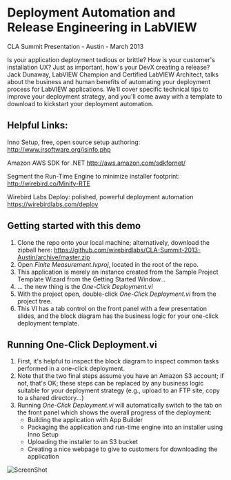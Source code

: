 Deployment Automation and Release Engineering in LabVIEW
=================================================================
CLA Summit Presentation - Austin - March 2013

Is your application deployment tedious or brittle? How is your customer's installation UX? Just as important, how's your DevX creating a release? Jack Dunaway, LabVIEW Champion and Certified LabVIEW Architect, talks about the business and human benefits of automating your deployment process for LabVIEW applications. We’ll cover specific technical tips to improve your deployment strategy, and you'll come away with a template to download to kickstart your deployment automation.

Helpful Links:
------------------------------
Inno Setup, free, open source setup authoring:
http://www.jrsoftware.org/isinfo.php

Amazon AWS SDK for .NET
http://aws.amazon.com/sdkfornet/

Segment the Run-Time Engine to minimize installer footprint:
http://wirebird.co/Minify-RTE

Wirebird Labs Deploy: polished, powerful deployment automation
https://wirebirdlabs.com/deploy

Getting started with this demo
------------------------------
1. Clone the repo onto your local machine; alternatively, download the zipball here: https://github.com/wirebirdlabs/CLA-Summit-2013-Austin/archive/master.zip
2. Open _Finite Measurement.lvproj_, located in the root of the repo.
3. This application is merely an instance created from the Sample Project Template Wizard from the Getting Started Window...
4. ... the new thing is the _One-Click Deployment.vi_
5. With the project open, double-click _One-Click Deployment.vi_ from the project tree.
6. This VI has a tab control on the front panel with a few presentation slides, and the block diagram has the business logic for your one-click deployment template.

Running One-Click Deployment.vi
-------------------------------
1. First, it's helpful to inspect the block diagram to inspect common tasks performed in a one-click deployment.
2. Note that the two final steps assume you have an Amazon S3 account; if not, that's OK; these steps can be replaced by any business logic suitable for your deployment strategy (e.g., upload to an FTP site, copy to a shared directory...)
3. Running _One-Click Deployment.vi_ will automatically switch to the tab on the front panel which shows the overall progress of the deployment:
   * Building the application with App Builder
   * Packaging the application and run-time engine into an installer using Inno Setup
   * Uploading the installer to an S3 bucket
   * Creating a nice webpage to give to customers for downloading the application
 
![ScreenShot](https://raw.github.com/wirebirdlabs/CLA-Summit-2013-Austin/master/documentation/Presentation-Welcome-Slide.png)

